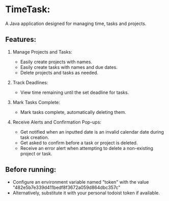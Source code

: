 # TimeTask: 

A Java application designed for managing time, tasks and projects.

## Features:

1. Manage Projects and Tasks:
    - Easily create projects with names.
    - Easily create tasks with names and due dates.
    - Delete projects and tasks as needed.

2. Track Deadlines:
    - View time remaining until the set deadline for tasks.

3. Mark Tasks Complete:
    - Mark tasks complete, automatically deleting them.
   
4. Receive Alerts and Confirmation Pop-ups:
    - Get notified when an inputted date is an invalid calendar date during task creation.
    - Get asked to confirm before a task or project is deleted.
    - Receive an error alert when attempting to delete a non-existing project or task.


## Before running:
   - Configure an environment variable named "token" with the value "482e5b7e339d411bedf8f3672a059d864dbc357c"
   - Alternatively, substitute it with your personal todoist token if available.
